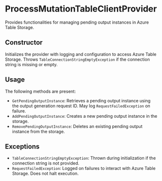 # ProcessMutationTableClientProvider

Provides functionalities for managing pending output instances in Azure Table Storage.

## Constructor
Initializes the provider with logging and configuration to access Azure Table Storage. Throws `TableConnectionStringEmptyException` if the connection string is missing or empty.

## Usage
The following methods are present:
- `GetPendingOutputInstance`: Retrieves a pending output instance using the output generation request ID. May log `RequestFailedException` on failure.
- `AddPendingOutputInstance`: Creates a new pending output instance in the storage.
- `RemovePendingOutputInstance`: Deletes an existing pending output instance from the storage.

## Exceptions
- `TableConnectionStringEmptyException`: Thrown during initialization if the connection string is not provided.
- `RequestFailedException`: Logged on failures to interact with Azure Table Storage. Does not halt execution.
